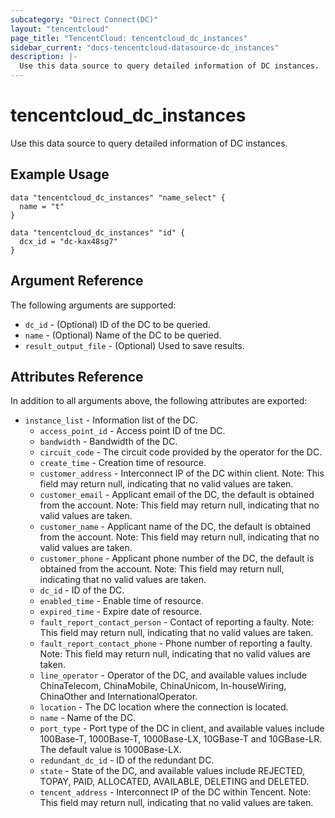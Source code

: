 ```yaml
---
subcategory: "Direct Connect(DC)"
layout: "tencentcloud"
page_title: "TencentCloud: tencentcloud_dc_instances"
sidebar_current: "docs-tencentcloud-datasource-dc_instances"
description: |-
  Use this data source to query detailed information of DC instances.
---
```


# tencentcloud_dc_instances

Use this data source to query detailed information of DC instances.

## Example Usage

```hcl
data "tencentcloud_dc_instances" "name_select" {
  name = "t"
}

data "tencentcloud_dc_instances" "id" {
  dcx_id = "dc-kax48sg7"
}
```

## Argument Reference

The following arguments are supported:

* `dc_id` - (Optional) ID of the DC to be queried.
* `name` - (Optional) Name of the DC to be queried.
* `result_output_file` - (Optional) Used to save results.

## Attributes Reference

In addition to all arguments above, the following attributes are exported:

* `instance_list` - Information list of the DC.
  * `access_point_id` - Access point ID of tne DC.
  * `bandwidth` - Bandwidth of the DC.
  * `circuit_code` - The circuit code provided by the operator for the DC.
  * `create_time` - Creation time of resource.
  * `customer_address` - Interconnect IP of the DC within client. Note: This field may return null, indicating that no valid values are taken.
  * `customer_email` - Applicant email of the DC, the default is obtained from the account. Note: This field may return null, indicating that no valid values are taken.
  * `customer_name` - Applicant name of the DC, the default is obtained from the account. Note: This field may return null, indicating that no valid values are taken.
  * `customer_phone` - Applicant phone number of the DC, the default is obtained from the account. Note: This field may return null, indicating that no valid values are taken.
  * `dc_id` - ID of the DC.
  * `enabled_time` - Enable time of resource.
  * `expired_time` - Expire date of resource.
  * `fault_report_contact_person` - Contact of reporting a faulty. Note: This field may return null, indicating that no valid values are taken.
  * `fault_report_contact_phone` - Phone number of reporting a faulty. Note: This field may return null, indicating that no valid values are taken.
  * `line_operator` - Operator of the DC, and available values include ChinaTelecom, ChinaMobile, ChinaUnicom, In-houseWiring, ChinaOther and InternationalOperator.
  * `location` - The DC location where the connection is located.
  * `name` - Name of the DC.
  * `port_type` - Port type of the DC in client, and available values include 100Base-T, 1000Base-T, 1000Base-LX, 10GBase-T and 10GBase-LR. The default value is 1000Base-LX.
  * `redundant_dc_id` - ID of the redundant DC.
  * `state` - State of the DC, and available values include REJECTED, TOPAY, PAID, ALLOCATED, AVAILABLE, DELETING and DELETED.
  * `tencent_address` - Interconnect IP of the DC within Tencent. Note: This field may return null, indicating that no valid values are taken.


